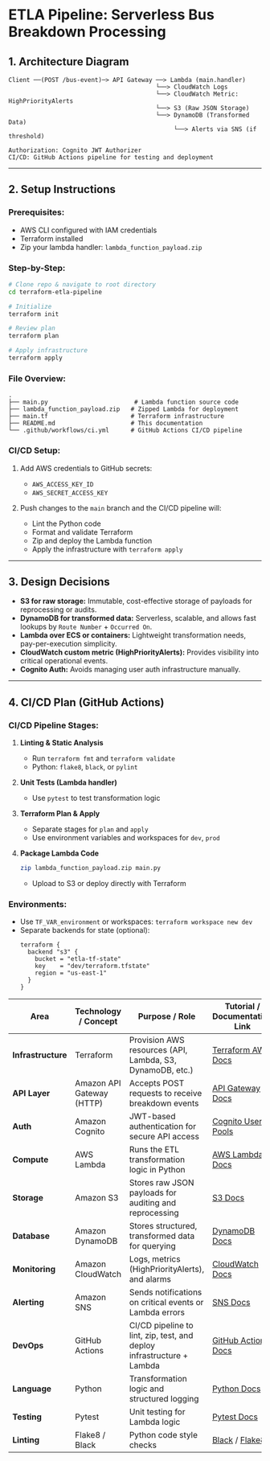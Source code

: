 # ETLA Pipeline: Serverless Bus Breakdown Processing

## 1. Architecture Diagram

```
Client ──(POST /bus-event)─> API Gateway ──> Lambda (main.handler)
                                         └──> CloudWatch Logs
                                         └──> CloudWatch Metric: HighPriorityAlerts
                                         └──> S3 (Raw JSON Storage)
                                         └──> DynamoDB (Transformed Data)
                                              └──> Alerts via SNS (if threshold)

Authorization: Cognito JWT Authorizer
CI/CD: GitHub Actions pipeline for testing and deployment
```

---

## 2. Setup Instructions

### Prerequisites:
- AWS CLI configured with IAM credentials
- Terraform installed
- Zip your lambda handler: `lambda_function_payload.zip`

### Step-by-Step:
```bash
# Clone repo & navigate to root directory
cd terraform-etla-pipeline

# Initialize
terraform init

# Review plan
terraform plan

# Apply infrastructure
terraform apply
```

### File Overview:
```
.
├── main.py                        # Lambda function source code
├── lambda_function_payload.zip   # Zipped Lambda for deployment
├── main.tf                       # Terraform infrastructure
├── README.md                     # This documentation
└── .github/workflows/ci.yml      # GitHub Actions CI/CD pipeline
```

### CI/CD Setup:
1. Add AWS credentials to GitHub secrets:
   - `AWS_ACCESS_KEY_ID`
   - `AWS_SECRET_ACCESS_KEY`

2. Push changes to the `main` branch and the CI/CD pipeline will:
   - Lint the Python code
   - Format and validate Terraform
   - Zip and deploy the Lambda function
   - Apply the infrastructure with `terraform apply`

---

## 3. Design Decisions

- **S3 for raw storage:** Immutable, cost-effective storage of payloads for reprocessing or audits.
- **DynamoDB for transformed data:** Serverless, scalable, and allows fast lookups by `Route Number` + `Occurred On`.
- **Lambda over ECS or containers:** Lightweight transformation needs, pay-per-execution simplicity.
- **CloudWatch custom metric (HighPriorityAlerts):** Provides visibility into critical operational events.
- **Cognito Auth:** Avoids managing user auth infrastructure manually.

---

## 4. CI/CD Plan (GitHub Actions)

### CI/CD Pipeline Stages:
1. **Linting & Static Analysis**
   - Run `terraform fmt` and `terraform validate`
   - Python: `flake8`, `black`, or `pylint`

2. **Unit Tests (Lambda handler)**
   - Use `pytest` to test transformation logic

3. **Terraform Plan & Apply**
   - Separate stages for `plan` and `apply`
   - Use environment variables and workspaces for `dev`, `prod`

4. **Package Lambda Code**
   ```bash
   zip lambda_function_payload.zip main.py
   ```
   - Upload to S3 or deploy directly with Terraform

### Environments:
- Use `TF_VAR_environment` or workspaces: `terraform workspace new dev`
- Separate backends for state (optional):
  ```hcl
  terraform {
    backend "s3" {
      bucket = "etla-tf-state"
      key    = "dev/terraform.tfstate"
      region = "us-east-1"
    }
  }
  ```

| Area                  | Technology / Concept       | Purpose / Role                                                                 | Tutorial / Documentation Link                                               |
|-----------------------|----------------------------|--------------------------------------------------------------------------------|------------------------------------------------------------------------------|
| **Infrastructure**    | Terraform                  | Provision AWS resources (API, Lambda, S3, DynamoDB, etc.)                     | [Terraform AWS Docs](https://developer.hashicorp.com/terraform/docs/providers/aws) |
| **API Layer**         | Amazon API Gateway (HTTP)  | Accepts POST requests to receive breakdown events                             | [API Gateway Docs](https://docs.aws.amazon.com/apigateway/latest/developerguide/http-api.html) |
| **Auth**              | Amazon Cognito             | JWT-based authentication for secure API access                                | [Cognito User Pools](https://docs.aws.amazon.com/cognito/latest/developerguide/cognito-user-identity-pools.html) |
| **Compute**           | AWS Lambda                 | Runs the ETL transformation logic in Python                                   | [AWS Lambda Docs](https://docs.aws.amazon.com/lambda/latest/dg/welcome.html) |
| **Storage**           | Amazon S3                  | Stores raw JSON payloads for auditing and reprocessing                        | [S3 Docs](https://docs.aws.amazon.com/s3/index.html) |
| **Database**          | Amazon DynamoDB            | Stores structured, transformed data for querying                              | [DynamoDB Docs](https://docs.aws.amazon.com/amazondynamodb/latest/developerguide/Introduction.html) |
| **Monitoring**        | Amazon CloudWatch          | Logs, metrics (HighPriorityAlerts), and alarms                                | [CloudWatch Docs](https://docs.aws.amazon.com/cloudwatch/index.html) |
| **Alerting**          | Amazon SNS                 | Sends notifications on critical events or Lambda errors                       | [SNS Docs](https://docs.aws.amazon.com/sns/latest/dg/welcome.html) |
| **DevOps**            | GitHub Actions             | CI/CD pipeline to lint, zip, test, and deploy infrastructure + Lambda         | [GitHub Actions Docs](https://docs.github.com/en/actions) |
| **Language**          | Python                     | Transformation logic and structured logging                                   | [Python Docs](https://docs.python.org/3/) |
| **Testing**           | Pytest                     | Unit testing for Lambda logic                                                 | [Pytest Docs](https://docs.pytest.org/en/latest/) |
| **Linting**           | Flake8 / Black             | Python code style checks                                                      | [Black](https://black.readthedocs.io/en/stable/) / [Flake8](https://flake8.pycqa.org/) |
